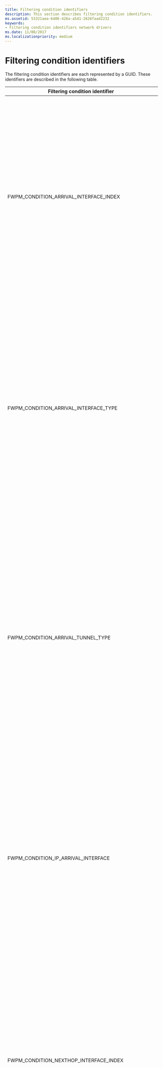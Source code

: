 ```yaml
---
title: Filtering condition identifiers
description: This section describes filtering condition identifiers.
ms.assetid: 53321aea-6406-426a-a541-2626faad2232
keywords:
- Filtering condition identifiers network drivers
ms.date: 11/08/2017
ms.localizationpriority: medium
---
```


# Filtering condition identifiers

The filtering condition identifiers are each represented by a GUID. These identifiers are described in the following table.

|Filtering condition identifier|Description|
|----|----|
|FWPM_CONDITION_ARRIVAL_INTERFACE_INDEX|The index of the arrival network interface, as enumerated by the network stack.</br>WFP uses the Arrival interface to match this condition. The Arrival Interface is the first interface the packet sees before entering the IP stack inbound from the network, before weak-host or forwarding are performed.</br>This condition is asymmetric for reauthorization purposes, as it is intrinsically an inbound condition. This means that WFP will use an empty value on this condition when reauthorizing an inbound connection on a response outbound packet.</br>To handle reauthorization a second filter must be used. This second filter can either permit or block the empty values, or use a different condition that will have a valid value for such circumstance. In the case of arrival interface conditions, the next hop class of interface conditions will have a valid interface on outbound packets.</br>Note that this is available only in Windows Server 2008 R2, Windows 7, and later versions of Windows.|
|FWPM_CONDITION_ARRIVAL_INTERFACE_TYPE|The type of the arrival network interface, as defined by the Internet Assigned Numbers Authority (IANA). For more information, see [IANAifType-MIB Definitions](https://www.iana.org/assignments/ianaiftype-mib/ianaiftype-mib).</br>WFP uses the Arrival interface to match this condition. The Arrival Interface is the first interface the packet sees before entering the IP stack inbound from the network, before weak-host or forwarding are performed.</br>This condition is asymmetric for reauthorization purposes, as it is intrinsically an inbound condition. This means that WFP will use an empty value on this condition when reauthorizing an inbound connection on a response outbound packet.</br>To handle reauthorization a second filter must be used. This second filter can either permit or block the empty values, or use a different condition that will have a valid value for such circumstance. In the case of arrival interface conditions, the next hop class of interface conditions will have a valid interface on outbound packets.</br>Note that this is vailable only in Windows Server 2008 R2, Windows 7, and later versions of Windows.|
|FWPM_CONDITION_ARRIVAL_TUNNEL_TYPE|The encapsulation method used by a tunnel if the IfType member of the [IP_ADAPTER_ADDRESSES](/windows/win32/api/iptypes/ns-iptypes-_ip_adapter_addresses_lh) structure is IF_TYPE_TUNNEL. The tunnel type is defined by the IANA. For more information, see [IANAifType-MIB Definitions](https://www.iana.org/assignments/ianaiftype-mib/ianaiftype-mib) and the Windows SDK [IP Helper](./ip-helper.md) documentation.</br>WFP uses the Arrival interface to match this condition. The Arrival Interface is the first interface the packet sees before entering the IP stack inbound from the network, before weak-host or forwarding are performed.</br>This condition is asymmetric for reauthorization purposes, as it is intrinsically an inbound condition. This means that WFP will use an empty value on this condition when reauthorizing an inbound connection on a response outbound packet.</br>To handle reauthorization a second filter must be used. This second filter can either permit or block the empty values, or use a different condition that will have a valid value for such circumstance. In the case of arrival interface conditions, the next hop class of interface conditions will have a valid interface on outbound packets.</br>Note that this is available only in Windows Server 2008 R2, Windows 7, and later versions of Windows.|
|FWPM_CONDITION_IP_ARRIVAL_INTERFACE|The [LUID](/windows-hardware/drivers/ddi/igpupvdev/ns-igpupvdev-_luid) for the network interface that is associated with the arrival IP address.</br>WFP uses the Arrival interface to match this condition. The Arrival Interface is the first interface the packet sees before entering the IP stack inbound from the network, before weak-host or forwarding are performed.</br>This condition is asymmetric for reauthorization purposes, as it is intrinsically an inbound condition. This means that WFP will use an empty value on this condition when reauthorizing an inbound connection on a response outbound packet.</br>To handle reauthorization a second filter must be used. This second filter can either permit or block the empty values, or use a different condition that will have a valid value for such circumstance. In the case of arrival interface conditions, the next hop class of interface conditions will have a valid interface on outbound packets.</br>Note that this is available only in Windows Server 2008 R2, Windows 7, and later versions of Windows.|
|FWPM_CONDITION_NEXTHOP_INTERFACE_INDEX|The index of the arrival network interface, as enumerated by the network stack.</br>WFP uses the Next Hop interface to match this condition. The Next Hop Interface is the last interface the packet sees before leaving the IP stack outbound towards the network, after weak-host or forwarding are performed.</br>This condition is asymmetric for reauthorization purposes, as it is intrinsically an outbound condition. This means that WFP will use an empty value on this condition when reauthorizing an outbound connection on a response inbound packet.</br>To handle reauthorization a second filter must be used. This second filter can either permit or block the empty values, or use a different condition that will have a valid value for such circumstance. In the case of next hop interface conditions, the arrival class of interface conditions will have a valid interface on inbound packets.</br>Note that this is available only in Windows Server 2008 R2, Windows 7, and later versions of Windows.|
|FWPM_CONDITION_NEXTHOP_INTERFACE_TYPE|The type of the arrival network interface, as defined by the Internet Assigned Numbers Authority (IANA). For more information, see [IANAifType-MIB Definitions](https://www.iana.org/assignments/ianaiftype-mib/ianaiftype-mib).</br>WFP uses the Next Hop interface to match this condition. The Next Hop Interface is the last interface the packet sees before leaving the IP stack outbound towards the network, after weak-host or forwarding are performed.</br>This condition is asymmetric for reauthorization purposes, as it is intrinsically an outbound condition. This means that WFP will use an empty value on this condition when reauthorizing an outbound connection on a response inbound packet.</br>To handle reauthorization a second filter must be used. This second filter can either permit or block the empty values, or use a different condition that will have a valid value for such circumstance. In the case of next hop interface conditions, the arrival class of interface conditions will have a valid interface on inbound packets.</br>Note that this is available only in Windows Server 2008 R2, Windows 7, and later versions of Windows.|
|FWPM_CONDITION_NEXTHOP_TUNNEL_TYPE|The encapsulation method used by a tunnel if the **IfType** member of the [**IP_ADAPTER_ADDRESSES**](/windows/win32/api/iptypes/ns-iptypes-_ip_adapter_addresses_lh) structure is IF_TYPE_TUNNEL. The tunnel type is defined by the IANA. For more information, see [IANAifType-MIB Definitions](https://www.iana.org/assignments/ianaiftype-mib/ianaiftype-mib) and the Windows SDK [IP Helper](./ip-helper.md) documentation.</br>WFP uses the Next Hop interface to match this condition. The Next Hop Interface is the last interface the packet sees before leaving the IP stack outbound towards the network, after weak-host or forwarding are performed.</br>This condition is asymmetric for reauthorization purposes, as it is intrinsically an outbound condition. This means that WFP will use an empty value on this condition when reauthorizing an outbound connection on a response inbound packet.</br>To handle reauthorization a second filter must be used. This second filter can either permit or block the empty values, or use a different condition that will have a valid value for such circumstance. In the case of next hop interface conditions, the arrival class of interface conditions will have a valid interface on inbound packets.</br>Note that this is available only in Windows Server 2008 R2, Windows 7, and later versions of Windows.|
|FWPM_CONDITION_IP_NEXTHOP_INTERFACE|The [LUID](/windows-hardware/drivers/ddi/igpupvdev/ns-igpupvdev-_luid) for the network interface that is associated with the arrival IP addres</br>WFP uses the Next Hop interface to match this condition. The Next Hop Interface is the last interface the packet sees before leaving the IP stack outbound towards the network, after weak-host or forwarding are performed.</br>This condition is asymmetric for reauthorization purposes, as it is intrinsically an outbound condition. This means that WFP will use an empty value on this condition when reauthorizing an outbound connection on a response inbound packet.</br>To handle reauthorization a second filter must be used. This second filter can either permit or block the empty values, or use a different condition that will have a valid value for such circumstance. In the case of next hop interface conditions, the arrival class of interface conditions will have a valid interface on inbound packets.</br>Note that this is available only in Windows Server 2008 R2, Windows 7, and later versions of Windows.|
|FWPM_CONDITION_IP_LOCAL_ADDRESS|The local IP address.|
|FWPM_CONDITION_IP_REMOTE_ADDRESS|The remote IP address.|
|FWPM_CONDITION_IP_SOURCE_ADDRESS|The source IP address for forwarded packets.|
|FWPM_CONDITION_IP_DESTINATION_ADDRESS|The destination IP address for forwarded packets.|
|FWPM_CONDITION_IP_LOCAL_ADDRESS_TYPE|The local IP address type. The possible condition values are:</br>- NlatUnspecified</br>- NlatUnicast</br>- NlatAnycast</br>- NlatMulticast</br>- NlatBroadcast|
|FWPM_CONDITION_IP_DESTINATION_ADDRESS_TYPE|The destination IP address type. The possible condition values are:</br>- NlatUnspecified</br>- NlatUnicast</br>- NlatAnycast</br>- NlatMulticast</br>- NlatBroadcast|
|FWPM_CONDITION_IP_LOCAL_INTERFACE|The LUID for the network interface associated with the local IP address.|
|FWPM_CONDITION_IP_FORWARD_INTERFACE|The LUID for the network interface on which the packet being forwarded is to be sent out.|
|FWPM_CONDITION_IP_PROTOCOL|The IP protocol number, as specified in [RFC 1700](https://tools.ietf.org/html/rfc1700).|
|FWPM_CONDITION_IP_LOCAL_PORT|The local transport protocol port number.|
|FWPM_CONDITION_IP_REMOTE_PORT|The remote transport protocol port |number.|
|FWPM_CONDITION_ICMP_TYPE|The ICMP type field, as specified in [RFC 792](https://tools.ietf.org/html/rfc792).|
|FWPM_CONDITION_ICMP_CODE|The ICMP code field, as specified in [RFC 792](https://tools.ietf.org/html/rfc792).|
|FWPM_CONDITION_EMBEDDED_LOCAL_ADDRESS_TYPE|The local IP address type that is embedded in the ICMP packet. The possible condition values are:</br>- NlatUnspecified</br>- NlatUnicast</br>- NlatAnycast</br>- NlatMulticast</br>- NlatBroadcast|
|FWPM_CONDITION_EMBEDDED_REMOTE_ADDRESS|The remote IP address that is embedded in the ICMP packet.|
|FWPM_CONDITION_EMBEDDED_PROTOCOL|The IP protocol number that is embedded in the ICMP packet, as specified in [RFC 1700](https://tools.ietf.org/html/rfc1700).|
|FWPM_CONDITION_EMBEDDED_LOCAL_PORT|The local transport protocol port number that is embedded in the ICMP packet.|
|FWPM_CONDITION_EMBEDDED_REMOTE_PORT|The remote transport protocol port number that is embedded in the ICMP packet.|
|FWPM_CONDITION_FLAGS|A bitwise OR of a combination of filtering condition flags. For information about the possible flags, see [Filtering Condition Flags](filtering-condition-flags.md).|
|FWPM_CONDITION_DIRECTION|The direction of the datagram traffic or data flow. The possible condition values are:</br>- FWP_DIRECTION_INBOUND</br>- FWP_DIRECTION_OUTBOUND</br></br>In datagram data layers and stream packet layers, this condition specifies the direction of the packet.</br>In stream layers and ALE flow established layers, this condition specifies the direction of the connection (for example, when a local application initiates the connection, an inbound packet has FWPM_CONDITION_DIRECTION set to FWP_DIRECTION_OUTBOUND).|
|FWPM_CONDITION_INTERFACE_INDEX|The index of the network interface, as enumerated by the network stack.|
|FWPM_CONDITION_INTERFACE_TYPE|The bus type of the network interface.|
|FWPM_CONDITION_SUB_INTERFACE_INDEX|The index of the logical network interface, as enumerated by the network stack.|
|FWPM_CONDITION_SOURCE_INTERFACE_INDEX|The index of the source network interface for forwarded packets, as enumerated by the network stack.|
|FWPM_CONDITION_SOURCE_SUB_INTERFACE_INDEX|The index of the source logical network interface for forwarded packets, as enumerated by the network stack.|
|FWPM_CONDITION_DESTINATION_INTERFACE_INDEX|The index of the destination network interface for forwarded packets, as enumerated by the network stack.|
|FWPM_CONDITION_DESTINATION_SUB_INTERFACE_INDEX|The index of the destination logical network interface for forwarded packets, as enumerated by the network stack.|
|FWPM_CONDITION_ALE_APP_ID|The full path of the application.|
|FWPM_CONDITION_ALE_USER_ID|The identification of the local user.|
|FWPM_CONDITION_ALE_REMOTE_USER_ID|The identification of the remote user.|
|FWPM_CONDITION_ALE_REMOTE_MACHINE_ID|The identification of the remote machine.|
|FWPM_CONDITION_ALE_PROMISCUOUS_MODE|The raw socket mode that is allowed or denied. The possible condition values are:</br>- SIO_RCVALL</br>- SIO_RCVALL_IGMPMCAST</br>- SIO_RCVALL_MCAST</br>For a description of these raw socket modes, see [WSAIoctl](/windows/win32/api/winsock2/nf-winsock2-wsaioctl) in the Microsoft Windows SDK documentation.|
|FWPM_CONDITION_ALE_SIO_FIREWALL_SYSTEM_PORT|Reserved for internal use.|
|FWPM_CONDITION_ALE_NAP_CONTEXT|Reserved for internal use.|
|FWPM_CONDITION_REMOTE_USER_TOKEN|The identification of the remote user.|
|FWPM_CONDITION_RPC_IF_UUID|The UUID of the RPC interface.|
|FWPM_CONDITION_RPC_IF_VERSION|The version of the RPC interface.|
|FWPM_CONDITION_RCP_IF_FLAG|Reserved for internal use.|
|FWPM_CONDITION_DCOM_APP_ID|The identification of the COM application.|
|FWPM_CONDITION_IMAGE_NAME|The name of the application.|
|FWPM_CONDITION_RPC_PROTOCOL|The RPC protocol. The possible condition values are:</br>- RPC_PROTSEQ_TCP</br>- RPC_PROTSEQ_HTTP</br>- RPC_PROTSEQ_NMP|
|FWPM_CONDITION_RPC_AUTH_TYPE|The authentication service type. For more information about authentication service types, see [Authentication-Service Constants](/windows/desktop/Rpc/authentication-service-constants) in the RPC section of the Windows SDK documentation.|
|FWPM_CONDITION_RPC_AUTH_LEVEL|The authentication service level. For more information about authentication service levels, see [Authentication-Level Constants](/windows/desktop/Rpc/authentication-level-constants) in the RPC section of the Windows SDK documentation.|
|FWPM_CONDITION_SEC_ENCRYPT_ALGORITHM|The certificate based security service provider interface (SSPI) encryption algorithm.|
|FWPM_CONDITION_SEC_KEY_SIZE|The certificate based security service provider interface (SSPI) encryption key size.|
|FWPM_CONDITION_IP_LOCAL_ADDRESS_V4|The local IPv4 address.|
|FWPM_CONDITION_IP_LOCAL_ADDRESS_V6|The local IPv6 address.|
|FWPM_CONDITION_PIPE|The name of the remote named pipe.|
|FWPM_CONDITION_IP_REMOTE_ADDRESS_V4|The remote IPv4 address.|
|FWPM_CONDITION_IP_REMOTE_ADDRESS_V6|The remote IPv6 address.|
|FWPM_CONDITION_PROCESS_WITH_RPC_IF_UUID|The UUID of the process with the RPC interface.|
|FWPM_CONDITION_RPC_EP_VALUE|Reserved for internal use.|
|FWPM_CONDITION_RPC_EP_FLAGS|Reserved for internal use.|
|FWPM_CONDITION_CLIENT_TOKEN|The identification of the client when using RpcProxy.|
|FWPM_CONDITION_RPC_SERVER_NAME|The name of the RPC server when using RpcProxy.|
|FWPM_CONDITION_RPC_SERVER_PORT|The port on the RPC server when using RpcProxy.|
|FWPM_CONDITION_RPC_PROXY_AUTH_TYPE|The RPC proxy authentication service type. For more information about authentication service types, see [Authentication-Service Constants](/windows/desktop/Rpc/authentication-service-constants) in the RPC section of the Windows SDK documentation.|
|FWPM_CONDITION_TUNNEL_TYPE|The encapsulation method used by a tunnel.|
|FWPM_CONDITION_CLIENT_CERT_KEY_LENGTH|The secure socket layer (SSL) key length in the client certificate.|
|FWPM_CONDITION_CLIENT_CERT_OID|The object identifier (OID) in the client certificate.|
|FWPM_CONDITION_INTERFACE_MAC_ADDRESS|The physical address of the sending or receiving network interface.</br>**Note** Supported in Windows 8, Windows Server 2012, and later versions of Windows.|
|FWPM_CONDITION_MAC_LOCAL_ADDRESS|The physical address of the local network interface. For inbound traffic this is the destination MAC address in the frame. For outbound traffic this is the source MAC address of the frame.</br>**Note**  Supported in Windows 8,  Windows Server 2012, and later versions of Windows.|
|FWPM_CONDITION_MAC_REMOTE_ADDRESS|The physical address of the remote network interface. For inbound traffic this is the source MAC address in the frame. For outbound traffic this is the destination MAC address of the frame.</br>**Note**  Supported in Windows 8,  Windows Server 2012, and later versions of Windows.|
|FWPM_CONDITION_ETHER_TYPE|The type indicated in the MAC frame. This value is 0x800 for   IPv4 traffic,  0x86DD for  IPv6 traffic or, 0x806 for  ARP traffic.  All of the possible values are defined as  NDIS_ETH_TYPE_Xxx in ntddndis.h.|
|FWPM_CONDITION_VLAN_ID|The identifier of the VLAN in the ETHERNET SNAP header.</br>**Note**  Supported in Windows 8,  Windows Server 2012, and later versions of Windows.|
|FWPM_CONDITION_NDIS_PORT|The port number identifying a miniport adapter port.</br>**Note**  Supported in Windows 8,  Windows Server 2012, and later versions of Windows.|
|FWPM_CONDITION_NDIS_MEDIA_TYPE|The type of the NDIS medium specified as one of the [NDIS_MEDIUM](/windows-hardware/drivers/ddi/ntddndis/ne-ntddndis-_ndis_medium) enumeration values.</br>**Note**  Supported in Windows 8,  Windows Server 2012, and later versions of Windows.|
|FWPM_CONDITION_NDIS_PHYSICAL_MEDIA_TYPE|The type of the physical medium for the communicating interface specified as one of the NDIS_PHYSICAL_MEDIUM enumeration values.</br>**Note**  Supported in Windows 8,  Windows Server 2012, and later versions of Windows.|
|FWPM_CONDITION_L2_FLAGS|A bitwise OR of a combination of filtering condition flags for the MAC layers. For information about the possible flags, see [Filtering Condition L2 Flags](filtering-condition-l2-flags.md).</br>**Note**  Supported in Windows 8,  Windows Server 2012, and later versions of Windows.|
|FWPM_CONDITION_MAC_LOCAL_ADDRESS_TYPE|The Datalink type of the local MAC address. This is one of the values that are defined in the [DL_ADDRESS_TYPE](/windows/win32/api/fwpmtypes/ne-fwpmtypes-__midl___midl_itf_fwpmtypes_0000_0000_0001) enumeration in FwpmTypes.h.</br>**Note**  Supported in Windows 8,  Windows Server 2012, and later versions of Windows.|
|FWPM_CONDITION_MAC_REMOTE_ADDRESS_TYPE|The Datalink type of the remote MAC address. This is one of the values that are defined in the [DL_ADDRESS_TYPE](/windows/win32/api/fwpmtypes/ne-fwpmtypes-__midl___midl_itf_fwpmtypes_0000_0000_0001) enumeration in FwpmTypes.h.</br>**Note**  Supported in Windows 8,  Windows Server 2012, and later versions of Windows.|
|FWPM_CONDITION_INTERFACE|The LUID for the network interface that is associated with the local MAC address.</br>**Note**  Supported in Windows 8,  Windows Server 2012, and later versions of Windows.|
|FWPM_CONDITION_ALE_PACKAGE_ID|The security identifier (SID) of the AppContainer restricted package.</br>**Note**  Supported in Windows 8,  Windows Server 2012, and later versions of Windows.|
|FWPM_CONDITION_MAC_SOURCE_ADDRESS|The physical address of the network interface that created the MAC frame.</br>**Note**  Supported in Windows 8,  Windows Server 2012, and later versions of Windows.|
|FWPM_CONDITION_MAC_DESTINATION_ADDRESS|The physical address of the network interface to which the frame is destined.</br>**Note**  Supported in Windows 8,  Windows Server 2012, and later versions of Windows.|
|FWPM_CONDITION_MAC_SOURCE_ADDRESS_TYPE|The Datalink type of the MAC Address for the interface that created the frame. This is one of the values that are defined in the [DL_ADDRESS_TYPE](/windows/win32/api/fwpmtypes/ne-fwpmtypes-__midl___midl_itf_fwpmtypes_0000_0000_0001) enumeration in FwpmTypes.h.</br>**Note**  Supported in Windows 8,  Windows Server 2012, and later versions of Windows.|
|FWPM_CONDITION_MAC_DESTINATION_ADDRESS_TYPE|The Datalink type of the MAC Address for the interface to which the frame is destined. This is one of the values that are defined in the [DL_ADDRESS_TYPE](/windows/win32/api/fwpmtypes/ne-fwpmtypes-__midl___midl_itf_fwpmtypes_0000_0000_0001) enumeration in FwpmTypes.h.</br>**Note**  Supported in Windows 8,  Windows Server 2012, and later versions of Windows.|
|FWPM_CONDITION_IP_SOURCE_PORT|The transport protocol source port number.</br>**Note**  Supported in Windows 8,  Windows Server 2012, and later versions of Windows.|
|FWPM_CONDITION_IP_DESTINATION_PORT|The transport protocol destination port number.</br>**Note**  Supported in Windows 8,  Windows Server 2012, and later versions of Windows.|
|FWPM_CONDITION_VSWITCH_ID|The GUID of the virtual switch.</br>**Note**  Supported in Windows 8,  Windows Server 2012, and later versions of Windows.|
|FWPM_CONDITION_VSWITCH_NETWORK_TYPE|The type of network that is associated with the virtual switch. This is one of the values that are defined in the [FWP_VSWITCH_NETWORK_TYPE](/windows/win32/api/fwptypes/ne-fwptypes-fwp_vswitch_network_type_) enumeration in FwpTypes.h.</br>**Note**  Supported in Windows 8 and later versions of Windows.|
|FWPM_CONDITION_VSWITCH_SOURCE_INTERFACE_ID|The GUID of the interface of the virtual switch that created the frame.</br>**Note**  Supported in Windows 8,  Windows Server 2012, and later versions of Windows.|
|FWPM_CONDITION_VSWITCH_DESTINATION_INTERFACE_ID|The GUID of the interface of the virtual switch to which the frame is destined.</br>**Note**  Supported in Windows 8 and later versions of Windows.|
|FWPM_CONDITION_VSWITCH_SOURCE_INTERFACE_TYPE|The type of the virtual switch interface that created the frame. This is one of the values that are defined in the [NDIS_NIC_SWITCH_TYPE](/windows-hardware/drivers/ddi/ntddndis/ne-ntddndis-_ndis_nic_switch_type) enumeration in Ntddndis.h.</br>**Note**  Supported in Windows 8,  Windows Server 2012, and later versions of Windows.|
|FWPM_CONDITION_VSWITCH_DESTINATION_INTERFACE_TYPE|The type of the virtual switch interface to which the frame is destined. This is one of the values that are defined in the [NDIS_NIC_SWITCH_TYPE](/windows-hardware/drivers/ddi/ntddndis/ne-ntddndis-_ndis_nic_switch_type) enumeration in Ntddndis.h.</br>**Note**  Supported in Windows 8,  Windows Server 2012, and later versions of Windows.|
|FWPM_CONDITION_VSWITCH_SOURCE_VM_ID|Unique identifier of the vSwitch source virtual machine.</br>**Note**  Supported in Windows 8,  Windows Server 2012, and later versions of Windows.|
|FWPM_CONDITION_VSWITCH_DESTINATION_VM_ID|Unique identifier of the vSwitch destination virtual machine.</br>**Note**  Supported in Windows 8,  Windows Server 2012, and later versions of Windows.|
|FWPM_CONDITION_VSWITCH_TENANT_NETWORK_ID|Unique identifier for the vSwitch network. Cannot be used in conjunction with VLAN_IDs.</br>**Note**  Supported in Windows 8,  Windows Server 2012, and later versions of Windows.|
|FWPM_CONDITION_ALE_PACKAGE_ID|The security identifier (SID) of an app container.</br>**Note**  Supported in Windows 8,  Windows Server 2012, and later versions of Windows.|
|FWPM_CONDITION_ALE_ORIGINAL_APP_ID|The original full path of the application before alteration from proxying.  Note that if proxying is not involved, then this will be the same as the FWPM_CONDITION_ALE_APP_ID.</br>**Note**  Supported in Windows 8,  Windows Server 2012, and later versions of Windows.|
|FWPM_CONDITION_QM_MODE|The quick mode (QM) mode.</br>**Note**  Supported in Windows 8,  Windows Server 2012, and later versions of Windows.|